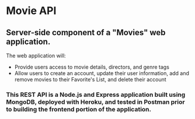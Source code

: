 # Movie API
## Server-side component of a "Movies" web application.
The web application will:
+ Provide users access to movie details, directors, and genre tags
+ Allow users to create an account, update their user information, add and remove movies to their Favorite's List, and delete their account

### This REST API is a Node.js and Express application built using MongoDB, deployed with Heroku, and tested in Postman prior to building the frontend portion of the application.

